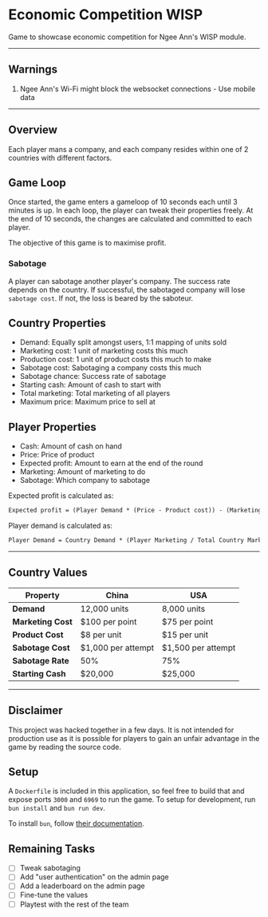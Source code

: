 # Economic Competition WISP

Game to showcase economic competition for Ngee Ann's WISP module.

---

## Warnings

1. Ngee Ann's Wi-Fi might block the websocket connections - Use mobile data

---

## Overview

Each player mans a company, and each company resides within one of 2 countries
with different factors.

## Game Loop

Once started, the game enters a gameloop of 10 seconds each until 3 minutes is up.
In each loop, the player can tweak their properties freely. At the end of 10 seconds,
the changes are calculated and committed to each player.

The objective of this game is to maximise profit.

### Sabotage

A player can sabotage another player's company. The success rate depends on the
country. If successful, the sabotaged company will lose `sabotage cost`. If not,
the loss is beared by the saboteur.

## Country Properties

- Demand: Equally split amongst users, 1:1 mapping of units sold
- Marketing cost: 1 unit of marketing costs this much
- Production cost: 1 unit of product costs this much to make
- Sabotage cost: Sabotaging a company costs this much
- Sabotage chance: Success rate of sabotage
- Starting cash: Amount of cash to start with
- Total marketing: Total marketing of all players
- Maximum price: Maximum price to sell at

## Player Properties

- Cash: Amount of cash on hand
- Price: Price of product
- Expected profit: Amount to earn at the end of the round
- Marketing: Amount of marketing to do
- Sabotage: Which company to sabotage

Expected profit is calculated as:

```txt
Expected profit = (Player Demand * (Price - Product cost)) - (Marketing cost * Marketing)
```

Player demand is calculated as:

```txt
Player Demand = Country Demand * (Player Marketing / Total Country Marketing) * (1 - (Price / Maximum Price))
```

---

## Country Values

| **Property**       | **China**            | **USA**              |
|---------------------|----------------------|----------------------|
| **Demand**         | 12,000 units         | 8,000 units          |
| **Marketing Cost** | $100 per point       | $75 per point        |
| **Product Cost**   | $8 per unit          | $15 per unit         |
| **Sabotage Cost**  | $1,000 per attempt   | $1,500 per attempt   |
| **Sabotage Rate**  | 50%                  | 75%                  |
| **Starting Cash**  | $20,000              | $25,000              |

---

## Disclaimer

This project was hacked together in a few days. It is not intended for
production use as it is possible for players to gain an unfair advantage
in the game by reading the source code.

## Setup

A `Dockerfile` is included in this application, so feel free to build
that and expose ports `3000` and `6969` to run the game. To setup for
development, run `bun install` and `bun run dev`.

To install `bun`, follow [their documentation](https://bun.sh/docs/installation).

## Remaining Tasks

- [ ] Tweak sabotaging
- [ ] Add "user authentication" on the admin page
- [ ] Add a leaderboard on the admin page
- [ ] Fine-tune the values
- [ ] Playtest with the rest of the team
